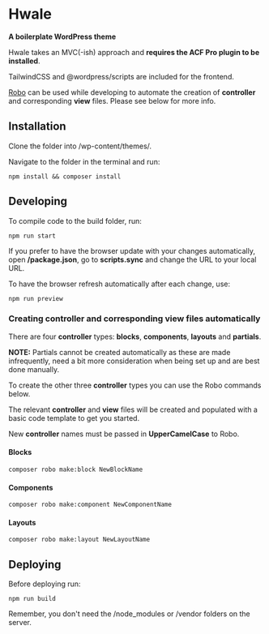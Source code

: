 # Hwale
**A boilerplate WordPress theme**

Hwale takes an MVC(-ish) approach and **requires the ACF Pro plugin to be installed**.

TailwindCSS and @wordpress/scripts are included for the frontend.

[Robo](https://robo.li/) can be used while developing to automate the creation of **controller** and corresponding **view** files. Please see below for more info.

## Installation
Clone the folder into /wp-content/themes/.

Navigate to the folder in the terminal and run:

`npm install && composer install`

## Developing
To compile code to the build folder, run:

`npm run start`

If you prefer to have the browser update with your changes automatically, open **/package.json**, go to **scripts.sync** and change the URL to your local URL.

To have the browser refresh automatically after each change, use:

`npm run preview`

### Creating controller and corresponding view files automatically
There are four **controller** types: **blocks**, **components**, **layouts** and **partials**.

**NOTE:** Partials cannot be created automatically as these are made infrequently, need a bit more consideration when being set up and are best done manually.

To create the other three **controller** types you can use the Robo commands below.

The relevant **controller** and **view** files will be created and populated with a basic code template to get you started. 

New **controller** names must be passed in **UpperCamelCase** to Robo.

#### Blocks
`composer robo make:block NewBlockName`

#### Components
`composer robo make:component NewComponentName`

#### Layouts
`composer robo make:layout NewLayoutName`

## Deploying
Before deploying run:

`npm run build`

Remember, you don't need the /node_modules or /vendor folders on the server.

